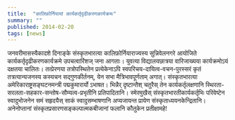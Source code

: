 ```yaml
---
title:  "कालिफ़ोर्नियायां कार्यकर्तृदृढीकरणकार्यक्रमः"
summary: ""
published: 2014-02-20
tags: [news]
---
```

जनवरीमासस्यैकादशे दिनाङ्के संस्कृतभारत्या कालिफ़ोर्नियाराज्यस्य सुन्निवेलनगरे आयोजिते कार्यकर्तृदृढीकरणकार्यक्रमे उपचत्वारिंशज् जना आगताः। युवत्या विद्यालयछात्रया वारिजाख्यया कार्यक्रमोऽयं दक्षतया चालितः। तत्प्रेरणया तत्रोपस्थितेन प्रत्येकेनाऽपि स्वपरिचय-दायित्व-वचन-पुरस्सरं कृतं तत्रत्यान्यजनस्य कस्यचन सद्गुणकीर्तनम्, येन सभा मैत्रिभावपूर्णताम् अगात्। संस्कृतभारत्या अमेरिकाराष्ट्रसङ्घटनमन्त्री पद्मकुमारार्यो ऽभाषत। भिन्नैर् दृष्टान्तैश् चतुरैस् तेन कार्यकर्तृलक्षणानि स्थिरता-सरलता-सहकार-सन्तोष-सौम्यत्व-प्रभृतीनि प्रतिपादितानि। स्मेरमुखैस् संस्कृतभारतीकार्यकर्तृभिः परिवेष्टेन स्वादुभोजनेन समं सहृदयैस् साकं‌ स्वादुसम्भाषणानि अप्यजायन्त प्रायेण संस्कृताध्ययनकेन्द्रितानि। अनेनोप्तानां संस्कृतप्रसारणसङ्कल्पात्मकबीजानां फलानि कौतुकेन प्रतीक्षामहे!